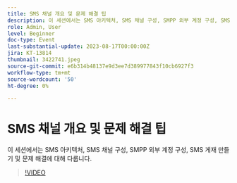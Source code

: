 ```yaml
---
title: SMS 채널 개요 및 문제 해결 팁
description: 이 세션에서는 SMS 아키텍처, SMS 채널 구성, SMPP 외부 계정 구성, SMS 게재 만들기 및 문제 해결에 대해 다룹니다.
role: Admin, User
level: Beginner
doc-type: Event
last-substantial-update: 2023-08-17T00:00:00Z
jira: KT-13814
thumbnail: 3422741.jpeg
source-git-commit: e6b314b48137e9d3ee7d389977843f10cb6927f3
workflow-type: tm+mt
source-wordcount: '50'
ht-degree: 0%

---
```


# SMS 채널 개요 및 문제 해결 팁

이 세션에서는 SMS 아키텍처, SMS 채널 구성, SMPP 외부 계정 구성, SMS 게재 만들기 및 문제 해결에 대해 다룹니다.

>[!VIDEO](https://video.tv.adobe.com/v/3422741/?learn=on)
